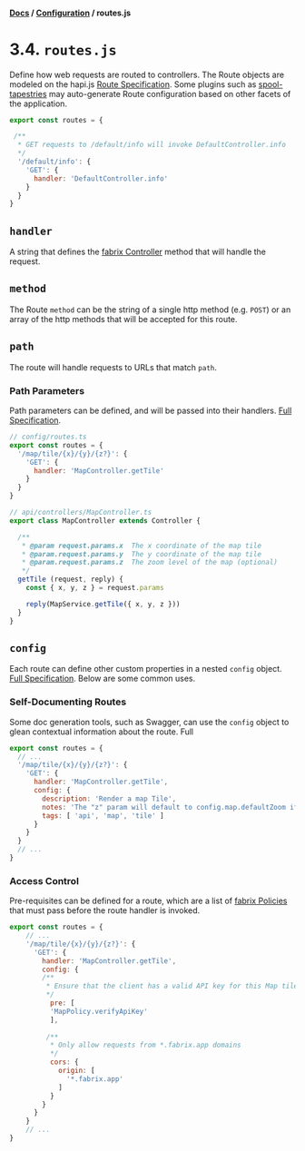 #### [Docs](../../) / [Configuration](./) / routes.js

# 3.4. `routes.js`

Define how web requests are routed to controllers. The Route objects are modeled on the hapi.js [Route Specification](https://hapijs.com/tutorials/routing). Some plugins such as [spool-tapestries](https://github.com/fabrix-app/spool-tapestries) may auto-generate Route configuration based on other facets of the application.

```js
export const routes = {

 /**
  * GET requests to /default/info will invoke DefaultController.info
  */
  '/default/info': {
    'GET': {
      handler: 'DefaultController.info'
    }
  }
}
```

## `handler`

A string that defines the [fabrix Controller](../build/controller.md) method that will handle the request.

## `method`

The Route `method` can be the string of a single http method (e.g. `POST`) or an array of the http methods that will be accepted for this route.

## `path`

The route will handle requests to URLs that match `path`.

### Path Parameters

Path parameters can be defined, and will be passed into their handlers. [Full Specification](https://hapijs.com/api#path-parameters).

```js
// config/routes.ts
export const routes = {
  '/map/tile/{x}/{y}/{z?}': {
    'GET': {
      handler: 'MapController.getTile'
    }
  }
}
```

```js
// api/controllers/MapController.ts
export class MapController extends Controller {

  /**
   * @param request.params.x  The x coordinate of the map tile
   * @param.request.params.y  The y coordinate of the map tile
   * @param.request.params.z  The zoom level of the map (optional)
   */
  getTile (request, reply) {
    const { x, y, z } = request.params

    reply(MapService.getTile({ x, y, z }))
  }
}
```

## `config`

Each route can define other custom properties in a nested `config` object. [Full Specification](https://hapijs.com/api#route-options). Below are some common uses.

### Self-Documenting Routes

Some doc generation tools, such as Swagger, can use the `config` object to glean contextual information about the route. Full


```js
export const routes = {
  // ...
  '/map/tile/{x}/{y}/{z?}': {
    'GET': {
      handler: 'MapController.getTile',
      config: {
        description: 'Render a map Tile',
        notes: 'The "z" param will default to config.map.defaultZoom if not given',
        tags: [ 'api', 'map', 'tile' ]
      }
    }
  }
  // ...
}
```

### Access Control

Pre-requisites can be defined for a route, which are a list of [fabrix Policies](../build/policy.md) that must pass before the route handler is invoked.

```js
export const routes = {
    // ...
    '/map/tile/{x}/{y}/{z?}': {
      'GET': {
        handler: 'MapController.getTile',
        config: {
        /**
         * Ensure that the client has a valid API key for this Map tile request
         */
          pre: [
          'MapPolicy.verifyApiKey'
          ],
    
         /**
          * Only allow requests from *.fabrix.app domains
          */
          cors: {
            origin: [
              '*.fabrix.app'
            ]
          }
        }
      } 
    }
    // ...
}
```
